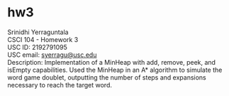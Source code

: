 # hw3

Srinidhi Yerraguntala  
CSCI 104 - Homework 3  
USC ID: 2192791095  
USC email: syerragu@usc.edu  
Description: Implementation of a MinHeap with add, remove, peek, and isEmpty capabilities. Used the MinHeap in an A* algorithm to simulate the word game doublet, outputting the number of steps and expansions necessary to reach the target word.
